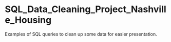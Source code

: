 # SQL_Data_Cleaning_Project_Nashville_Housing
Examples of SQL queries to clean up some data for easier presentation.
